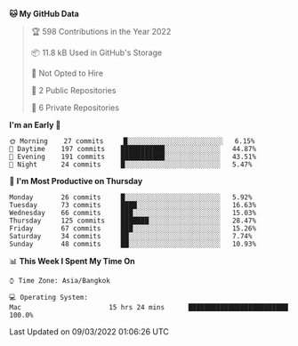 <!--START_SECTION:waka-->
**🐱 My GitHub Data** 

> 🏆 598 Contributions in the Year 2022
 > 
> 📦 11.8 kB Used in GitHub's Storage 
 > 
> 🚫 Not Opted to Hire
 > 
> 📜 2 Public Repositories 
 > 
> 🔑 6 Private Repositories  
 > 
**I'm an Early 🐤** 

```text
🌞 Morning    27 commits     █░░░░░░░░░░░░░░░░░░░░░░░░   6.15% 
🌆 Daytime    197 commits    ███████████░░░░░░░░░░░░░░   44.87% 
🌃 Evening    191 commits    ███████████░░░░░░░░░░░░░░   43.51% 
🌙 Night      24 commits     █░░░░░░░░░░░░░░░░░░░░░░░░   5.47%

```
📅 **I'm Most Productive on Thursday** 

```text
Monday       26 commits     █░░░░░░░░░░░░░░░░░░░░░░░░   5.92% 
Tuesday      73 commits     ████░░░░░░░░░░░░░░░░░░░░░   16.63% 
Wednesday    66 commits     ███░░░░░░░░░░░░░░░░░░░░░░   15.03% 
Thursday     125 commits    ███████░░░░░░░░░░░░░░░░░░   28.47% 
Friday       67 commits     ███░░░░░░░░░░░░░░░░░░░░░░   15.26% 
Saturday     34 commits     ██░░░░░░░░░░░░░░░░░░░░░░░   7.74% 
Sunday       48 commits     ██░░░░░░░░░░░░░░░░░░░░░░░   10.93%

```


📊 **This Week I Spent My Time On** 

```text
⌚︎ Time Zone: Asia/Bangkok

💻 Operating System: 
Mac                      15 hrs 24 mins      █████████████████████████   100.0%

```


 Last Updated on 09/03/2022 01:06:26 UTC
<!--END_SECTION:waka-->